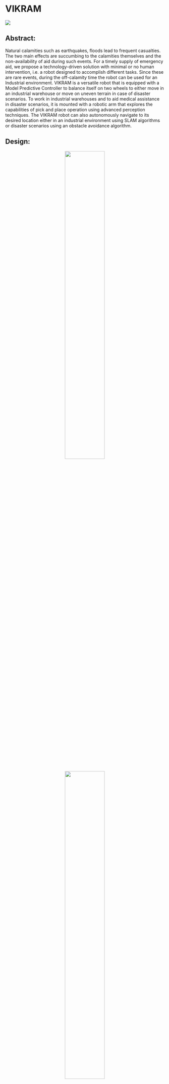 # VIKRAM

![](https://github.com/manoharbhat/VIKRAM/blob/main/Images/Screenshot%20from%202021-07-15%2023-33-34.png?raw=true)


## Abstract:
Natural calamities such as earthquakes, floods lead to frequent casualties. The two main effects are succumbing to the calamities themselves and the non-availability of aid during such events. For a timely supply of emergency aid, we propose a technology-driven solution with minimal or no human intervention, i.e. a robot designed to accomplish different tasks. Since these are rare events, during the off-calamity time the robot can be used for an Industrial environment. VIKRAM is a versatile robot that is equipped with a Model Predictive Controller to balance itself on two wheels to either move in an industrial warehouse or move on uneven terrain in case of disaster scenarios. To work in industrial warehouses and to aid medical assistance in disaster scenarios, it is mounted with a robotic arm that explores the capabilities of pick and place operation using advanced perception techniques. The VIKRAM robot can also autonomously navigate to its desired location either in an industrial environment using SLAM algorithms or disaster scenarios using an obstacle avoidance algorithm.


## Design:


<p align="center">
  <img src="https://github.com/manoharbhat/VIKRAM/blob/main/Images/flowchart-%20robot%20design.png" width=50% height=50%>
</p> 

<p align="center">
  <img src="https://github.com/manoharbhat/VIKRAM/blob/main/Images/design%20approx.png" width=50% height=50%>
</p>

<p align="center">
  <img src="https://github.com/manoharbhat/VIKRAM/blob/main/Images/vikram%20mpc%20octave.gif" width=80% height=50%>
</p>

<p align="center">
  <img src="https://github.com/manoharbhat/VIKRAM/blob/main/Images/COM.png" width=50% height=50%>
</p>

<p align="center">
  <img src="https://github.com/manoharbhat/VIKRAM/blob/main/Images/Vikram-tinkercad.png" width=50% height=50%>
</p>

<p align="center">
  <img src="https://github.com/manoharbhat/VIKRAM/blob/main/Images/Vikram-without-arm.JPG" width=50% height=50%>
</p>

<p align="center">
  <img src="https://github.com/manoharbhat/VIKRAM/blob/main/Images/Vikram-sideview.JPG" width=50% height=50%>
</p>

<p align="center">
  <img src="https://github.com/manoharbhat/VIKRAM/blob/main/Images/vikram-iso-back.png" width=25% height=50% />

  <img src="https://github.com/manoharbhat/VIKRAM/blob/main/Images/vikram-front.png" width=30% height=50% />
  
  <img src="https://github.com/manoharbhat/VIKRAM/blob/main/Images/Vikram-iso-mirror.png" width=30% height=50% /> 
</p>

<p align="center">
  <img src="https://github.com/manoharbhat/VIKRAM/blob/main/Images/vikram-isometric.JPG" width=50% height=50%>
</p>

<p align="center">
  <img src="https://github.com/manoharbhat/VIKRAM/blob/main/Images/vikram%20mpc.gif" width=50% height=50%>
</p>

<p align="center">
  <img src="https://github.com/manoharbhat/VIKRAM/blob/main/Images/aruco.gif" width=50% height=50%>
</p>

<p align="center">
  <img src="https://github.com/manoharbhat/VIKRAM/blob/main/Images/vikram%20arm%20gif.gif" width=50% height=50%>
</p>

<p align="center">
  <img src="https://github.com/manoharbhat/VIKRAM/blob/main/Images/Disaster.gif" width=50% height=50%>
</p>

<p align="center">
  <img src="https://github.com/manoharbhat/VIKRAM/blob/main/Images/journey.png" width=100% height=50%>
</p>
![]()


final year project
https://youtu.be/BAM5CDEWCwI - MPC video
https://youtu.be/79NCQto6nX4 - Vikram Arm
https://youtu.be/xwjD3qpYSjc - Vikram disaster scene
https://youtu.be/mgOclu8zkHk - Vikram video 1
https://youtu.be/bnivLZTEkTg - Vikram video 2
https://youtu.be/bA3Fo9qZsBI - Vikram disaster
https://youtu.be/PRGqaiy1gTU - turtlebot
https://youtu.be/PGw3fngN8Kg -  solidworks

